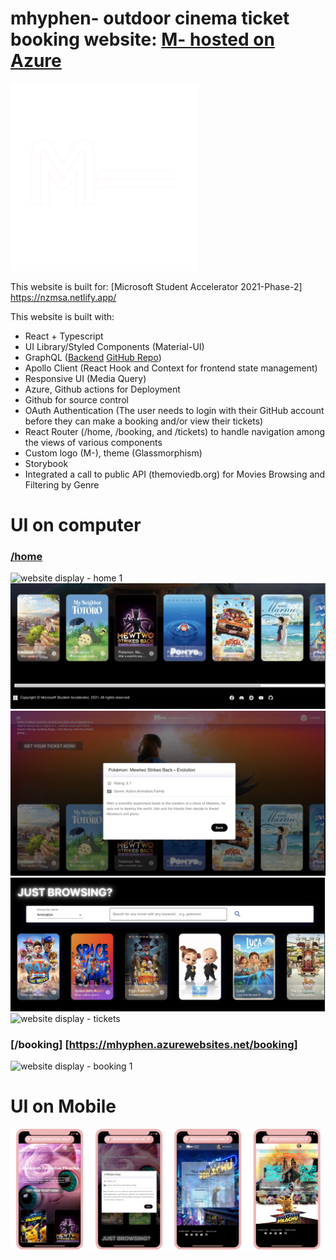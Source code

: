 # mhyphen- outdoor cinema ticket booking website: [M- hosted on Azure](https://mhyphen.azurewebsites.net/)

<img src="https://github.com/molinalim/mhyphen-frontend/blob/main/mhyphen/src/assets/logos/M-.png" alt="logo" width="300"/>

This website is built for: [Microsoft Student Accelerator 2021-Phase-2] https://nzmsa.netlify.app/

This website is built with:

- React + Typescript
- UI Library/Styled Components (Material-UI)
- GraphQL ([Backend](https://mhyphen-backend.azurewebsites.net/graphql/) [GitHub Repo](https://github.com/molinalim/mhyphen-backend))
- Apollo Client (React Hook and Context for frontend state management)
- Responsive UI (Media Query)
- Azure, Github actions for Deployment
- Github for source control
- OAuth Authentication (The user needs to login with their GitHub account before they can make a booking and/or view their tickets)
- React Router (/home, /booking, and /tickets) to handle navigation among the views of various components
- Custom logo (M-), theme (Glassmorphism) 
- Storybook 
- Integrated a call to public API (themoviedb.org) for Movies Browsing and Filtering by Genre 


# UI on computer

### [/home](https://mhyphen.azurewebsites.net/home)

![website display - home 1](https://github.com/molinalim/mhyphen-frontend/blob/main/webdisplay/showcast.png)
![website display - home 2](https://github.com/molinalim/mhyphen-frontend/blob/main/webdisplay/showcast2.png)
![website display - movie information](https://github.com/molinalim/mhyphen-frontend/blob/main/webdisplay/movie_info.png)
![website display - browse](https://github.com/molinalim/mhyphen-frontend/blob/main/webdisplay/search.png)
![website display - tickets](https://github.com/molinalim/mhyphen-frontend/blob/main/webdisplay/ticket.png)

### [/booking] [https://mhyphen.azurewebsites.net/booking]

![website display - booking 1](https://github.com/molinalim/mhyphen-frontend/blob/main/webdisplay/booking.png)

# UI on Mobile

![website display on phone- home 1](https://github.com/molinalim/mhyphen-frontend/blob/main/webdisplay/mobile.png)
